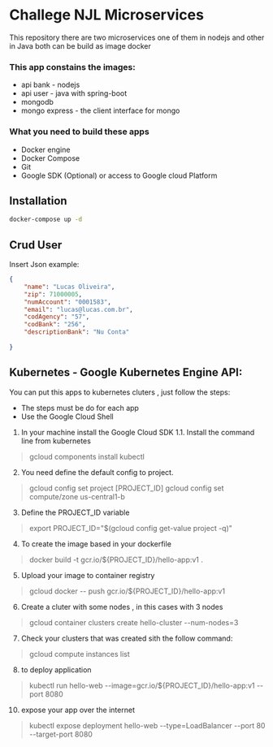 # Challege NJL Microservices
This repository there are two microservices one of them in nodejs and other in Java both can be build as image docker

### This app constains the images:
- api bank - nodejs
- api user - java with spring-boot
- mongodb
- mongo express - the client interface for mongo

### What you need to build these apps
- Docker engine
- Docker Compose
- Git
- Google SDK (Optional) or access to Google cloud Platform

## Installation
```bash
docker-compose up -d
```

## Crud User

Insert Json example:
```json
{
	"name": "Lucas Oliveira",
	"zip": 71000005,
	"numAccount": "0001583",
	"email": "lucas@lucas.com.br",
	"codAgency": "57",
	"codBank": "256",
	"descriptionBank": "Nu Conta"
	
}
```
## Kubernetes -  Google Kubernetes Engine API:
You can put this apps to kubernetes cluters , just follow the steps:
- The steps must be do for each app
- Use the Google Cloud Shell

1. In your machine install the Google Cloud SDK
1.1. Install the command line from kubernetes
> gcloud components install kubectl

2. You need define the default config to project.
> gcloud config set project [PROJECT_ID]
> gcloud config set compute/zone us-central1-b

3. Define the PROJECT_ID variable
> export PROJECT_ID="$(gcloud config get-value project -q)"

4. To create the image based in your dockerfile
> docker build -t gcr.io/${PROJECT_ID}/hello-app:v1 .

5. Upload your image to container registry
> gcloud docker -- push gcr.io/${PROJECT_ID}/hello-app:v1

6. Create a cluter with some nodes , in this cases with 3 nodes
> gcloud container clusters create hello-cluster --num-nodes=3

7. Check your clusters that was created sith the follow command:
> gcloud compute instances list

8. to deploy application
> kubectl run hello-web --image=gcr.io/${PROJECT_ID}/hello-app:v1 --port 8080

10. expose your app over the internet
> kubectl expose deployment hello-web --type=LoadBalancer --port 80 --target-port 8080


